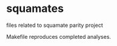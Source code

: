squamates
=========

files related to squamate parity project

Makefile reproduces completed analyses.
